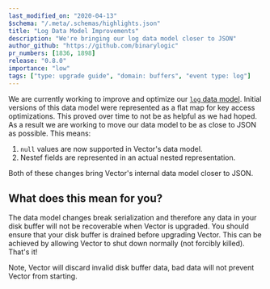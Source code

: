 ```yaml
---
last_modified_on: "2020-04-13"
$schema: "/.meta/.schemas/highlights.json"
title: "Log Data Model Improvements"
description: "We're bringing our log data model closer to JSON"
author_github: "https://github.com/binarylogic"
pr_numbers: [1836, 1898]
release: "0.8.0"
importance: "low"
tags: ["type: upgrade guide", "domain: buffers", "event type: log"]
---
```


We are currently working to improve and optimize our [`log` data
model][docs.data-model.log]. Initial versions of this data model were
represented as a flat map for key access optimizations. This proved over time
to not be as helpful as we had hoped. As a result we are working to move our
data model to be as close to JSON as possible. This means:

1. `null` values are now supported in Vector's data model.
2. Nestef fields are represented in an actual nested representation.

Both of these changes bring Vector's internal data model closer to JSON.

## What does this mean for you?

The data model changes break serialization and therefore any data in your
disk buffer will not be recoverable when Vector is upgraded. You should
ensure that your disk buffer is drained before upgrading Vector. This can
be achieved by allowing Vector to shut down normally (not forcibly killed).
That's it!

Note, Vector will discard invalid disk buffer data, bad data will not prevent
Vector from starting.


[docs.data-model.log]: /docs/about/data-model/log/
